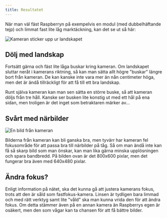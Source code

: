 ```yaml
---
title: Resultatet
---
```

När man väl fäst Raspberryn på exempelvis en modul (med dubbelhäftande tejp) och limmat fast lite låg marktäckning, kan det se ut så här:

![Kameran sticker upp ur landskapet](../../img/misc-spycam04.png)

## Dölj med landskap
Fortsätt gärna och fäst lite låga buskar kring kameran. Om landskapet sluttar neråt i kamerans riktning, så kan man sätta allt högre "buskar" längre bort från kameran. De kan kanske inte vara mer än nån centimeter höga, men det är ändå tillräckligt för att få till ett bra landskap.

Runt själva kameran kan man sen sätta en större buske, så att kameran döljs från tre håll. Kanske ser busken lite konstig ut med ett hål på ena sidan, men troligen är det inget som betraktaren märker av...

## Svårt med närbilder
![En bild från kameran](../../img/misc-spycam05.jpg)

Bilderna från kameran kan bli ganska bra, men tyvärr har kameran fel fokusområde för att passa bra till närbilder på tåg. Så om man ändå inte kan få så skarp bild som man önskar, kan man lika gärna minska upplösningen och spara bandbredd. På bilden ovan är det 800x600 pixlar, men det fungerar bra även med 640x480 pixlar.


## Ändra fokus?
Enligt information på nätet, ska det kunna gå att justera kamerans fokus, trots att den är såld som fastfokus-kamera. Linsen är tydligen bara limmad och med rätt verktyg samt lite "våld" ska man kunna vrida den för att ändra fokus. Om detta stämmer även på en annan kamera än Raspberrys egen är osäkert, men den som vågar kan ta chansen för att få bättre bilder.
